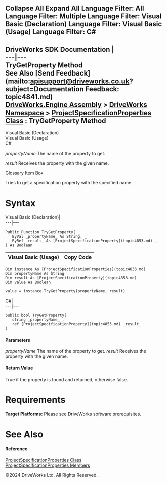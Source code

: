        

 Collapse All Expand All  Language Filter: All  Language Filter: Multiple  Language Filter: Visual Basic (Declaration) Language Filter: Visual Basic (Usage) Language Filter: C#  
---  
DriveWorks SDK Documentation  |   
---|---  
TryGetProperty Method   
See Also [Send Feedback](mailto:apisupport@driveworks.co.uk?subject=Documentation Feedback: topic4841.md)  
[DriveWorks.Engine Assembly](topic2156.md) > [DriveWorks Namespace](topic2159.md) > [ProjectSpecificationProperties Class](topic4833.md) : TryGetProperty Method  
---  
  
Visual Basic (Declaration)    
Visual Basic (Usage)    
C# 

_propertyName_
    The name of the property to get.

_result_
    Receives the property with the given name.

Glossary Item Box

Tries to get a specification property with the specified name. 

# Syntax

Visual Basic (Declaration)|   
---|---  
      
    
    Public Function TryGetProperty( _
       ByVal _propertyName_ As String, _
       ByRef _result_ As [ProjectSpecificationProperty](topic4853.md) _
    ) As Boolean  
  
Visual Basic (Usage)| Copy Code  
---|---  
      
    
    Dim instance As [ProjectSpecificationProperties](topic4833.md)
    Dim propertyName As String
    Dim result As [ProjectSpecificationProperty](topic4853.md)
    Dim value As Boolean
     
    value = instance.TryGetProperty(propertyName, result)  
  
C#|   
---|---  
      
    
    public bool TryGetProperty( 
       string _propertyName_ ,
       ref [ProjectSpecificationProperty](topic4853.md) _result_
    )  
  
#### Parameters

 _propertyName_
    The name of the property to get.
_result_
    Receives the property with the given name.

#### Return Value

True if the property is found and returned, otherwise false.

# Requirements

**Target Platforms:** Please see DriveWorks software prerequisites.

# See Also

#### Reference

[ProjectSpecificationProperties Class](topic4833.md)   
[ProjectSpecificationProperties Members](topic4834.md)

©2024 DriveWorks Ltd. All Rights Reserved.

